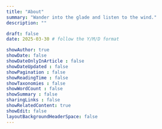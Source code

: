 ```yaml
---
title: "About"
summary: "Wander into the glade and listen to the wind."
description: ""

draft: false
date: 2025-03-30 # follow the Y/M/D format 

showAuthor: true 
showDate: false
showDateOnlyInArticle : false
showDateUpdated : false
showPagination : false
showReadingTime : false
showTaxonomies : false 
showWordCount : false
showSummary : false
sharingLinks : false
showRelatedContent: true
showEdit: false
layoutBackgroundHeaderSpace: false
---
```

